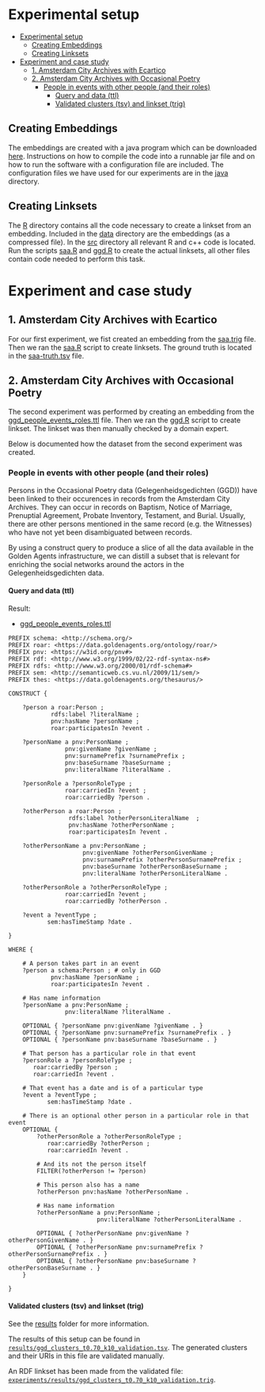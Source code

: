# Experimental setup

- [Experimental setup](#experimental-setup)
  - [Creating Embeddings](#creating-embeddings)
  - [Creating Linksets](#creating-linksets)
- [Experiment and case study](#experiment-and-case-study)
  - [1. Amsterdam City Archives with Ecartico](#1-amsterdam-city-archives-with-ecartico)
  - [2. Amsterdam City Archives with Occasional Poetry](#2-amsterdam-city-archives-with-occasional-poetry)
    - [People in events with other people (and their roles)](#people-in-events-with-other-people-and-their-roles)
      - [Query and data (ttl)](#query-and-data-ttl)
      - [Validated clusters (tsv) and linkset (trig)](#validated-clusters-tsv-and-linkset-trig)

## Creating Embeddings

The embeddings are created with a java program which can be downloaded [here](https://github.com/Jurian/graph-embeddings). Instructions on how to compile the code into a runnable jar file and on how to run the software with a configuration file are included. The configuration files we have used for our experiments are in the [java](java) directory.

## Creating Linksets

The [R](R) directory contains all the code necessary to create a linkset from an embedding. Included in the [data](R/data) directory are the embeddings (as a compressed file). In the [src](R/src) directory all relevant R and c++ code is located. Run the scripts [saa.R](R/src/saa.R) and [ggd.R](R/src/ggd.R) to create the actual linksets, all other files contain code needed to perform this task.

# Experiment and case study 

## 1. Amsterdam City Archives with Ecartico 

For our first experiment, we fist created an embedding from the [saa.trig](saa.trig) file. Then we ran the [saa.R](R/src/saa.R) script to create linksets. The ground truth is located in the [saa-truth.tsv](R/data/saa-truth.tsv) file.

## 2. Amsterdam City Archives with Occasional Poetry

The second experiment was performed by creating an embedding from the [ggd_people_events_roles.ttl](ggd_people_events_roles.ttl) file. Then we ran the [ggd.R](R/src/ggd.R) script to create linkset. The linkset was then manually checked by a domain expert. 

Below is documented how the dataset from the second experiment was created.

### People in events with other people (and their roles)

Persons in the Occasional Poetry data (Gelegenheidsgedichten (GGD)) have been linked to their occurences in records from the Amsterdam City Archives. They can occur in records on Baptism, Notice of Marriage, Prenuptial Agreement, Probate Inventory, Testament, and Burial. Usually, there are other persons mentioned in the same record (e.g. the Witnesses) who have not yet been disambiguated between records. 

By using a construct query to produce a slice of all the data available in the Golden Agents infrastructure, we can distill a subset that is relevant for enriching the social networks around the actors in the Gelegenheidsgedichten data. 

#### Query and data (ttl)

Result: 
* [ggd_people_events_roles.ttl](ggd_people_events_roles.ttl)

```sparql
PREFIX schema: <http://schema.org/>
PREFIX roar: <https://data.goldenagents.org/ontology/roar/>
PREFIX pnv: <https://w3id.org/pnv#>
PREFIX rdf: <http://www.w3.org/1999/02/22-rdf-syntax-ns#>
PREFIX rdfs: <http://www.w3.org/2000/01/rdf-schema#>
PREFIX sem: <http://semanticweb.cs.vu.nl/2009/11/sem/>
PREFIX thes: <https://data.goldenagents.org/thesaurus/>

CONSTRUCT {
    
    ?person a roar:Person ;
            rdfs:label ?literalName ;
            pnv:hasName ?personName ;
            roar:participatesIn ?event .
    
    ?personName a pnv:PersonName ;
                pnv:givenName ?givenName ;
                pnv:surnamePrefix ?surnamePrefix ;
                pnv:baseSurname ?baseSurname ;
                pnv:literalName ?literalName .
    
    ?personRole a ?personRoleType ;
                roar:carriedIn ?event ;
                roar:carriedBy ?person .
    
    ?otherPerson a roar:Person ;
                 rdfs:label ?otherPersonLiteralName  ;
                 pnv:hasName ?otherPersonName ; 
                 roar:participatesIn ?event .    
    
    ?otherPersonName a pnv:PersonName ;
                     pnv:givenName ?otherPersonGivenName ;
                     pnv:surnamePrefix ?otherPersonSurnamePrefix ;
                     pnv:baseSurname ?otherPersonBaseSurname ;
                     pnv:literalName ?otherPersonLiteralName .
    
    ?otherPersonRole a ?otherPersonRoleType ;
                roar:carriedIn ?event ;
                roar:carriedBy ?otherPerson .
    
    ?event a ?eventType ;
           sem:hasTimeStamp ?date .
    
}

WHERE {
    
    # A person takes part in an event
    ?person a schema:Person ; # only in GGD
            pnv:hasName ?personName ;
            roar:participatesIn ?event .
    
    # Has name information
    ?personName a pnv:PersonName ;
                pnv:literalName ?literalName .
    
    OPTIONAL { ?personName pnv:givenName ?givenName . }
    OPTIONAL { ?personName pnv:surnamePrefix ?surnamePrefix . }
    OPTIONAL { ?personName pnv:baseSurname ?baseSurname . }
    
    # That person has a particular role in that event
    ?personRole a ?personRoleType ;
       roar:carriedBy ?person ;
       roar:carriedIn ?event .
    
    # That event has a date and is of a particular type
    ?event a ?eventType ;
           sem:hasTimeStamp ?date .
 
    # There is an optional other person in a particular role in that event
    OPTIONAL {
        ?otherPersonRole a ?otherPersonRoleType ;
           roar:carriedBy ?otherPerson ;
           roar:carriedIn ?event .

        # And its not the person itself
        FILTER(?otherPerson != ?person)

        # This person also has a name
        ?otherPerson pnv:hasName ?otherPersonName .

        # Has name information
        ?otherPersonName a pnv:PersonName ;
                         pnv:literalName ?otherPersonLiteralName .

        OPTIONAL { ?otherPersonName pnv:givenName ?otherPersonGivenName . }
        OPTIONAL { ?otherPersonName pnv:surnamePrefix ?otherPersonSurnamePrefix . }
        OPTIONAL { ?otherPersonName pnv:baseSurname ?otherPersonBaseSurname . }
    }
    
}
```

#### Validated clusters (tsv) and linkset (trig)

See the [results](results/) folder for more information. 

The results of this setup can be found in [`results/ggd_clusters_t0.70_k10_validation.tsv`](results/ggd_clusters_t0.70_k10_validation.tsv). The generated clusters and their URIs in this file are validated manually. 

An RDF linkset has been made from the validated file: [`experiments/results/ggd_clusters_t0.70_k10_validation.trig`](results/ggd_clusters_t0.70_k10_validation.trig).

